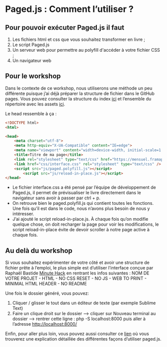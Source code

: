 # Paged.js : Comment l’utiliser ? 

## Pour pouvoir exécuter Paged.js il faut

1. Les fichiers html et css que vous souhaitez transformer en livre ;
2. Le script Paged.js 
3. Un serveur web pour permettre au polyfill d'accéder à votre fichier CSS ;
4. Un navigateur web

## Pour le workshop
Dans le contexte de ce workshop, nous utiliserons une méthode un peu différente puisque j’ai déjà préparer la structure de fichier dans le GitHub pages. 
Vous pouvez consulter la structure du index [ici](https://github.com/milenelaforge/milenelaforge.github.io/blob/main/edition-ensaama/index.html) 
et l’ensemble du répertoire avec les assets [ici](https://github.com/milenelaforge/milenelaforge.github.io/tree/main/edition-ensaama). 

Le head ressemble à ça : 
```html
<!DOCTYPE html>
<html>

<head>
	<meta charset="utf-8">
	<meta http-equiv="X-UA-Compatible" content="IE=edge">
	<meta name="viewport" content="width=device-width, initial-scale=1.0">
	<title>Titre de ma page</title>
	<link rel="stylesheet" type="text/css" href="https://mensuel.framapad.org/p/main-css/export/txt">
	<link href="css/interface.css" rel="stylesheet" type="text/css" />
	<script src="js/paged.polyfill.js"></script>
    	<script src="js/reload-in-place.js"></script>
</head>
```

* Le fichier interface.css a été pensé par l’équipe de développement de Paged.js, il permet de prévisualiser le livre directement dans le navigateur sans avoir à passer par ctrl + p. 
* On retrouve bien le paged.polyfill.js qui contient toutes les fonctions. Une fois qu’il est dans le code, nous n’avons plus besoin de nous y intéresser. 
* J’ai ajouté le script reload-in-place.js. À chaque fois qu’on modifie quelque chose, on doit recharger la page pour voir les modifications,
  le script reload-in-place évite de devoir scroller à notre page active à chaque fois. 

## Au delà du workshop
Si vous souhaitez expérimenter de votre côté et avoir une structure de fichier prête à l’emploi, le plus simple est d’utiliser l’interface conçue par Raphaël Bastide 
[Minute Hack](https://lab.raphaelbastide.com/minutehack/) en rentrant les infos suivantes : 
NOM DE VOTRE PROJET - HTML - NO CSS RESET - NO JS - WEB TO PRINT - MINIMAL HTML HEADER - NO README

Une fois le dossier généré, vous pouvez: 
1. Cliquer / glisser le tout dans un éditeur de texte (par exemple Sublime Text) 
2. Faire un clique droit sur le dossier —> cliquer sur Nouveau terminal au dossier —> rentrer cette ligne : php -S localhost:8000
   puis aller à l’adresse [http://localhost:8000/](http://localhost:8000/)

Enfin, pour aller plus loin, vous pouvez aussi consulter ce [lien](https://pagedjs.org/documentation/2-getting-started-with-paged.js/#starting-paged.js) 
où vous trouverez une explication détaillée des différentes façons d’utiliser paged.js. 
